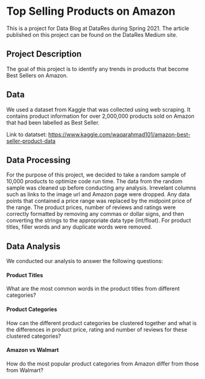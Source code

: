 # Top Selling Products on Amazon

This is a project for Data Blog at DataRes during Spring 2021. The article published on this project can be found on the DataRes Medium site.

## Project Description
The goal of this project is to identify any trends in products that become Best Sellers on Amazon.

## Data
We used a dataset from Kaggle that was collected using web scraping. It contains product information for over 2,000,000 products sold on Amazon that had been labelled as Best Seller.

Link to datatset: https://www.kaggle.com/waqarahmad101/amazon-best-seller-product-data

## Data Processing
For the purpose of this project, we decided to take a random sample of 10,000 products to optimize code run time. The data from the random sample was cleaned up before conducting any analysis. Irrevelant columns such as links to the image url and Amazon page were dropped. Any data points that contained a price range was replaced by the midpoint price of the range. The product prices, number of reviews and ratings were correctly formatted by removing any commas or dollar signs, and then converting the strings to the appropriate data type (int/float). For product titles, filler words and any duplicate words were removed.

## Data Analysis
We conducted our analysis to answer the following questions:
#### Product Titles
What are the most common words in the product titles from different categories?
#### Product Categories
How can the different product categories be clustered together and what is the differences in product price, rating and number of reviews for these clustered categories?
#### Amazon vs Walmart
How do the most popular product categories from Amazon differ from those from Walmart?
